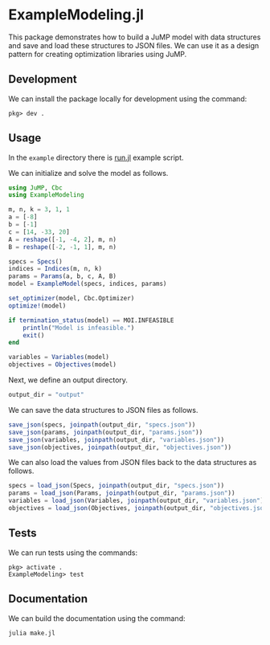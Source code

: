 # ExampleModeling.jl
This package demonstrates how to build a JuMP model with data structures and save and load these structures to JSON files. We can use it as a design pattern for creating optimization libraries using JuMP.

## Development
We can install the package locally for development using the command:
```
pkg> dev .
```

## Usage
In the `example` directory there is [run.jl](examples/runl.jl) example script. 

We can initialize and solve the model as follows.
```julia
using JuMP, Cbc
using ExampleModeling

m, n, k = 3, 1, 1
a = [-8]
b = [-1]
c = [14, -33, 20]
A = reshape([-1, -4, 2], m, n)
B = reshape([-2, -1, 1], m, n)

specs = Specs()
indices = Indices(m, n, k)
params = Params(a, b, c, A, B)
model = ExampleModel(specs, indices, params)

set_optimizer(model, Cbc.Optimizer)
optimize!(model)

if termination_status(model) == MOI.INFEASIBLE
    println("Model is infeasible.")
    exit()
end

variables = Variables(model)
objectives = Objectives(model)
```

Next, we define an output directory.
```julia
output_dir = "output"
```

We can save the data structures to JSON files as follows.
```julia
save_json(specs, joinpath(output_dir, "specs.json"))
save_json(params, joinpath(output_dir, "params.json"))
save_json(variables, joinpath(output_dir, "variables.json"))
save_json(objectives, joinpath(output_dir, "objectives.json"))
```

We can also load the values from JSON files back to the data structures as follows.
```julia
specs = load_json(Specs, joinpath(output_dir, "specs.json"))
params = load_json(Params, joinpath(output_dir, "params.json"))
variables = load_json(Variables, joinpath(output_dir, "variables.json"))
objectives = load_json(Objectives, joinpath(output_dir, "objectives.json"))
```

## Tests
We can run tests using the commands:
```
pkg> activate .
ExampleModeling> test
```

## Documentation
We can build the documentation using the command:
```bash
julia make.jl
```

